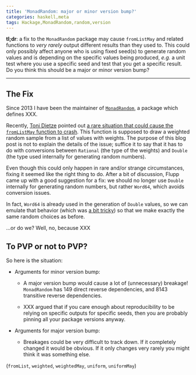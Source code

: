 ```yaml
---
title: 'MonadRandom: major or minor version bump?'
categories: haskell,meta
tags: Hackage,MonadRandom,random,version
---
```


**tl;dr**: a fix to the `MonadRandom` package may cause `fromListMay`
and related functions to *very rarely* output different results than
they used to.  This could only possibly affect anyone who is using
fixed seed(s) to generate random values and is depending on the
specific values being produced, *e.g.* a unit test where you use a
specific seed and test that you get a specific result.  Do you think
this should be a major or minor version bump?

<hr />

The Fix
-------

Since 2013 I have been the maintainer of
[`MonadRandom`](https://hackage.haskell.org/package/MonadRandom), a
package which defines XXX.

Recently, [Toni Dietze](https://github.com/Flupp) pointed out [a rare situation that could cause the
`fromListMay` function to
crash](https://github.com/byorgey/MonadRandom/issues/53).  This
function is supposed to draw a weighted random sample from a list of
values with weights.  The purpose of this blog post is not to explain
the details of the issue; suffice it to say that it has to do with
conversions between `Rational` (the type of the weights) and `Double`
(the type used internally for generating random numbers).

Even though this could only happen in rare and/or strange
circumstances, fixing it seemed like the right thing to do. After a
bit of discussion, Flupp came up with a good suggestion for a fix: we
should no longer use `Double` internally for generating random
numbers, but rather `Word64`, which avoids conversion issues.

In fact, `Word64` is already used in the generation of `Double`
values, so we can emulate that behavior (which was [a bit
tricky](https://github.com/byorgey/MonadRandom/issues/53#issuecomment-2294862625))
so that we make exactly the same random choices as before.

...or do we?  Well, no, because XXX

To PVP or not to PVP?
---------------------

So here is the situation:

* Arguments for minor version bump:

    - A major version bump would cause a lot of (unnecessary)
      breakage!  `MonadRandom` has 149 direct reverse dependencies,
      and 8143 transitive reverse dependencies.

    - XXX argued that if you care enough about reproducibility to be
      relying on specific outputs for specific seeds, then you are
      probably pinning all your package versions anyway.

* Arguments for major version bump:

    - Breakages could be very difficult to track down.  If it
      completely changed it would be obvious.  If it only changes very
      rarely you might think it was something else.


(`fromList`, `weighted`, `weightedMay`,
`uniform`, `uniformMay`)
